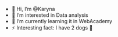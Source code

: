 - 👋 Hi, I’m @Karyna
- 👀 I’m interested in Data analysis
- 🌱 I’m currently learning it in WebAcademy
- ⚡ Interesting fact: I have 2 dogs 🦮

